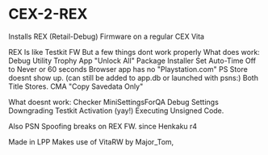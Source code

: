# CEX-2-REX
Installs REX (Retail-Debug) Firmware on a regular CEX Vita

REX Is like Testkit FW But a few things dont work properly
What does work:
Debug Utility
Trophy App "Unlock All"
Package Installer
Set Auto-Time Off to Never or 60 seconds
Browser app has no "Playstation.com"
PS Store doesnt show up. (can still be added to app.db or launched with psns:)
Both Title Stores.
CMA "Copy Savedata Only"

What doesnt work:
Checker
MiniSettingsForQA
Debug Settings
Downgrading
Testkit Activation (yay!)
Executing Unsigned Code.

Also PSN Spoofing breaks on REX FW. since Henkaku r4 

Made in LPP
Makes use of VitaRW by Major_Tom,
